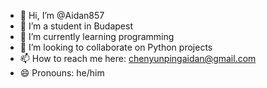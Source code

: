 - 👋 Hi, I’m @Aidan857
- 👀 I’m a student in Budapest
- 🌱 I’m currently learning programming
- 💞️ I’m looking to collaborate on Python projects
- 📫 How to reach me here: chenyunpingaidan@gmail.com
- 😄 Pronouns: he/him
